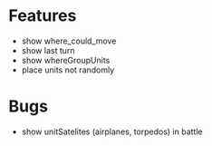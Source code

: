 Features
=======
- show where_could_move
- show last turn
- show whereGroupUnits
- place units not randomly

Bugs
=======
- show unitSatelites (airplanes, torpedos) in battle